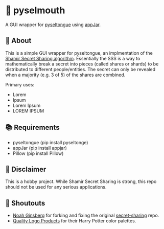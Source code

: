 # :snake: pyselmouth
A GUI wrapper for [pyseltongue](https://github.com/ginsburgnm/pyseltongue) using [appJar](https://github.com/jarvisteach/appJar).

## :closed_lock_with_key: About
This is a simple GUI wrapper for pyseltongue, an implmentation of the [Shamir Secret Sharing algorithm](https://en.wikipedia.org/wiki/Shamir%27s_Secret_Sharing). 
Essentially the SSS is a way to mathematically break a secret into pieces (called shares or shards) to be distributed to different people/entities. The secret can only be revealed when a majority (e.g. 3 of 5) of the shares are combined.

Primary uses:
- Lorem
- Ipsum
- Lorem Ipsum
- LOREM IPSUM

## :books: Requirements
- pyseltongue (pip install pyseltonge)
- appJar (pip install appjar)
- Pillow (pip install Pillow)

## :eyes: Disclaimer
This is a hobby project. While Shamir Secret Sharing is strong, this repo should not be used for any serious applications.

## :mega: Shoutouts
- [Noah Ginsberg](https://github.com/ginsburgnm) for forking and fixing the original [secret-sharing](https://github.com/shea256/secret-sharing) repo.
- [Quality Logo Products](https://www.qualitylogoproducts.com/blog/harry-potter-color-schemes/) for their Harry Potter color palettes.